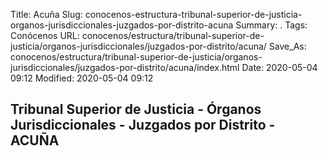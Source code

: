 Title: Acuña
Slug: conocenos-estructura-tribunal-superior-de-justicia-organos-jurisdiccionales-juzgados-por-distrito-acuna
Summary: .
Tags: Conócenos
URL: conocenos/estructura/tribunal-superior-de-justicia/organos-jurisdiccionales/juzgados-por-distrito/acuna/
Save_As: conocenos/estructura/tribunal-superior-de-justicia/organos-jurisdiccionales/juzgados-por-distrito/acuna/index.html
Date: 2020-05-04 09:12
Modified: 2020-05-04 09:12


## Tribunal Superior de Justicia - Órganos Jurisdiccionales - Juzgados por Distrito - ACUÑA




